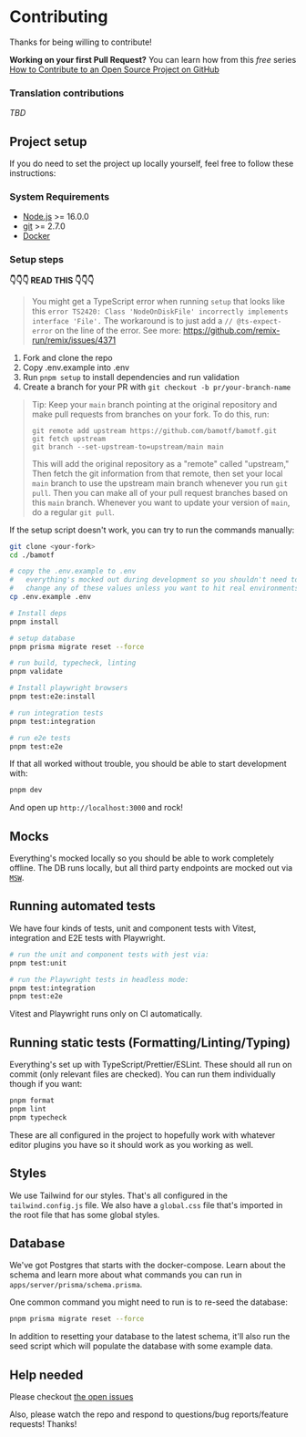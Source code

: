 # Contributing

Thanks for being willing to contribute!

**Working on your first Pull Request?** You can learn how from this _free_
series [How to Contribute to an Open Source Project on GitHub][egghead]

### Translation contributions

_TBD_

## Project setup

If you do need to set the project up locally yourself, feel free to follow these
instructions:

### System Requirements

- [Node.js](https://nodejs.org/) >= 16.0.0
- [git](https://git-scm.com/) >= 2.7.0
- [Docker](https://www.docker.com/)

### Setup steps

**👇👇👇 READ THIS 👇👇👇**

> You might get a TypeScript error when running `setup` that looks like this
> `error TS2420: Class 'NodeOnDiskFile' incorrectly implements interface 'File'.`
> The workaround is to just add a `// @ts-expect-error` on the line of the
> error. See more: https://github.com/remix-run/remix/issues/4371

1.  Fork and clone the repo
2.  Copy .env.example into .env
3.  Run `pnpm setup` to install dependencies and run validation
4.  Create a branch for your PR with `git checkout -b pr/your-branch-name`

> Tip: Keep your `main` branch pointing at the original repository and make pull
> requests from branches on your fork. To do this, run:
>
> ```
> git remote add upstream https://github.com/bamotf/bamotf.git
> git fetch upstream
> git branch --set-upstream-to=upstream/main main
> ```
>
> This will add the original repository as a "remote" called "upstream," Then
> fetch the git information from that remote, then set your local `main` branch
> to use the upstream main branch whenever you run `git pull`. Then you can make
> all of your pull request branches based on this `main` branch. Whenever you
> want to update your version of `main`, do a regular `git pull`.

If the setup script doesn't work, you can try to run the commands manually:

```sh
git clone <your-fork>
cd ./bamotf

# copy the .env.example to .env
#   everything's mocked out during development so you shouldn't need to
#   change any of these values unless you want to hit real environments.
cp .env.example .env

# Install deps
pnpm install

# setup database
pnpm prisma migrate reset --force

# run build, typecheck, linting
pnpm validate

# Install playwright browsers
pnpm test:e2e:install

# run integration tests
pnpm test:integration

# run e2e tests
pnpm test:e2e
```

If that all worked without trouble, you should be able to start development
with:

```sh
pnpm dev
```

And open up `http://localhost:3000` and rock!

## Mocks

Everything's mocked locally so you should be able to work completely offline.
The DB runs locally, but all third party endpoints are mocked out via
[`MSW`](https://mswjs.io/).

## Running automated tests

We have four kinds of tests, unit and component tests with Vitest, integration
and E2E tests with Playwright.

```sh
# run the unit and component tests with jest via:
pnpm test:unit

# run the Playwright tests in headless mode:
pnpm test:integration
pnpm test:e2e
```

Vitest and Playwright runs only on CI automatically.

## Running static tests (Formatting/Linting/Typing)

Everything's set up with TypeScript/Prettier/ESLint. These should all run on
commit (only relevant files are checked). You can run them individually though
if you want:

```sh
pnpm format
pnpm lint
pnpm typecheck
```

These are all configured in the project to hopefully work with whatever editor
plugins you have so it should work as you working as well.

## Styles

We use Tailwind for our styles. That's all configured in the
`tailwind.config.js` file. We also have a `global.css` file that's imported in
the root file that has some global styles.

## Database

We've got Postgres that starts with the docker-compose. Learn about the schema
and learn more about what commands you can run in
`apps/server/prisma/schema.prisma`.

One common command you might need to run is to re-seed the database:

```sh
pnpm prisma migrate reset --force
```

In addition to resetting your database to the latest schema, it'll also run the
seed script which will populate the database with some example data.

## Help needed

Please checkout [the open issues][issues]

Also, please watch the repo and respond to questions/bug reports/feature
requests! Thanks!

<!-- prettier-ignore-start -->
[egghead]: https://egghead.io/courses/how-to-contribute-to-an-open-source-project-on-github
[issues]: https://github.com/bamotf/bamotf.com/issues
<!-- prettier-ignore-end -->
